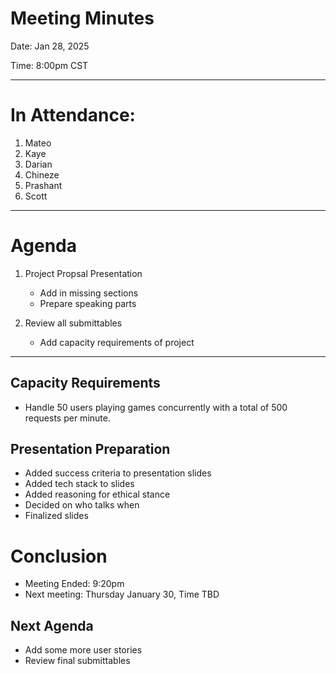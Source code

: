Meeting Minutes
===============
Date: Jan 28, 2025

Time: 8:00pm CST

-------------------

# In Attendance:
1. Mateo
2. Kaye
3. Darian
4. Chineze
5. Prashant
6. Scott

---------------------------

# Agenda

1. Project Propsal Presentation
   * Add in missing sections
   * Prepare speaking parts

2. Review all submittables
   * Add capacity requirements of project
   

-------

## Capacity Requirements
* Handle 50 users playing games concurrently with a total of 500 requests per minute.

## Presentation Preparation
* Added success criteria to presentation slides
* Added tech stack to slides
* Added reasoning for ethical stance
* Decided on who talks when
* Finalized slides

# Conclusion
* Meeting Ended: 9:20pm
* Next meeting: Thursday January 30, Time TBD

## Next Agenda
* Add some more user stories
* Review final submittables
